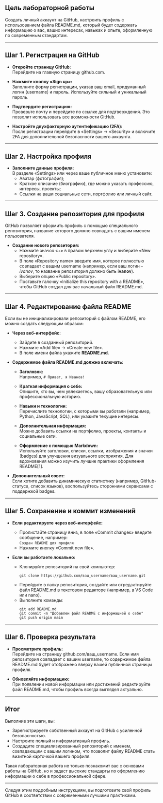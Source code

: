 
## Цель лабораторной работы

Создать личный аккаунт на GitHub, настроить профиль с использованием файла README.md, который будет содержать информацию о вас, ваших интересах, навыках и опыте, оформленную по современным стандартам.

---

## Шаг 1. Регистрация на GitHub

- **Откройте страницу GitHub:**  
  Перейдите на главную страницу github.com.

- **Нажмите кнопку «Sign up»:**  
  Заполните форму регистрации, указав ваш email, придуманный логин (username) и пароль. Используйте сильный и уникальный пароль.

- **Подтвердите регистрацию:**  
  Проверьте почту и перейдите по ссылке для подтверждения. Это позволит использовать все возможности GitHub.

- **Настройте двухфакторную аутентификацию (2FA):**  
  После регистрации перейдите в «Settings» → «Security» и включите 2FA для дополнительной безопасности вашего аккаунта.

---

## Шаг 2. Настройка профиля

- **Заполните данные профиля:**  
  В разделе «Settings» или через ваше публичное меню установите:
  - Аватар (фотография);
  - Краткое описание (биографию), где можно указать профессию, интересы, проекты;
  - Ссылки на ваши социальные сети, портфолио или личный сайт.

---

## Шаг 3. Создание репозитория для профиля

GitHub позволяет оформить профиль с помощью специального репозитория, название которого должно совпадать с вашим именем пользователя.

- **Создание нового репозитория:**
  - Нажмите значок «+» в правом верхнем углу и выберите «New repository».
  - В поле «Repository name» введите имя, которое полностью совпадает с вашим username (например, если ваш логин – _ivanov_, то название репозитория должно быть **ivanov**).
  - Выберите опцию «Public repository».
  - Поставьте галочку «Initialize this repository with a README», чтобы GitHub создал для вас начальный файл README.md.

---

## Шаг 4. Редактирование файла README

Если вы не инициализировали репозиторий с файлом README, его можно создать следующим образом:

- **Через веб-интерфейс:**
  - Зайдите в созданный репозиторий.
  - Нажмите «Add file» → «Create new file».
  - В поле имени файла укажите **README.md**.

- **Содержимое файла README.md должно включать:**
  - **Заголовок:**  
    Например, `# Привет, я Иванов!`
    
  - **Краткая информация о себе:**  
    Опишите, кто вы, чем увлекаетесь, вашу образовательную или профессиональную историю.
    
  - **Навыки и технологии:**  
    Перечислите технологии, с которыми вы работали (например, Python, JavaScript, SQL), или укажите текущие интересы.
    
  - **Дополнительная информация:**  
    Можно добавить ссылки на портфолио, проекты, контакты и социальные сети.
    
  - **Оформление с помощью Markdown:**  
    Используйте заголовки, списки, ссылки, изображения и значки (badges) для улучшения визуального восприятия. Для вдохновения можно изучить лучшие практики оформления README[1].

- **Дополнительный совет:**  
  Если хотите добавить динамическую статистику (например, GitHub-статуса, список языков), воспользуйтесь сторонними сервисами с поддержкой badges.

---

## Шаг 5. Сохранение и коммит изменений

- **Если редактируете через веб-интерфейс:**
  - Пролистайте страницу вниз, в поле «Commit changes» введите сообщение, например:  
    `Создан README для профиля`
  - Нажмите кнопку «Commit new file».

- **Если вы работаете локально:**
  - Клонируйте репозиторий на свой компьютер:  
    ```
    git clone https://github.com/ваш_username/ваш_username.git
    ```
  - Перейдите в папку репозитория, создайте или отредактируйте файл README.md в текстовом редакторе (например, в VS Code или nano).
  - Выполните команды:
    ```
    git add README.md
    git commit -m "Добавлен файл README с информацией о себе"
    git push origin main
    ```

---

## Шаг 6. Проверка результата

- **Просмотрите профиль:**  
  Перейдите на страницу github.com/ваш_username. Если имя репозитория совпадает с вашим username, то содержимое файла README.md будет отображено вверху вашей публичной страницы профиля.

- **Обновляйте информацию:**  
  При появлении новой информации или достижений редактируйте файл README.md, чтобы профиль всегда выглядел актуально.

---

## Итог

Выполнив эти шаги, вы:
- Зарегистрируете собственный аккаунт на GitHub с усиленной безопасностью.
- Настроите полный и информативный профиль.
- Создадите специализированный репозиторий с именем, совпадающим с вашим логином, что позволит файлу README стать визитной карточкой вашего профиля.

Такая лабораторная работа не только познакомит вас с основами работы на GitHub, но и задаст высокие стандарты по оформлению информации о себе в профессиональной сфере.

--- 

Следуя этим подробным инструкциям, вы подготовите свой профиль GitHub в соответствии с современными лучшими практиками.
